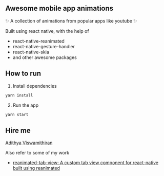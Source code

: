 ## Awesome mobile app animations

✨ A collection of animations from popular apps like youtube ✨

Built using react native, with the help of

- react-native-reanimated
- react-native-gesture-handler
- react-native-skia
- and other awesome packages

## How to run

1. Install dependencies

```bash
yarn install
```

2. Run the app

```bash
yarn start
```

## Hire me

[Adithya Viswamithiran](https://bit.ly/3qSe5BN)

Also refer to some of my work

- [reanimated-tab-view: A custom tab view component for react-native built using reanimated](https://github.com/adithyavis/reanimated-tab-view)
